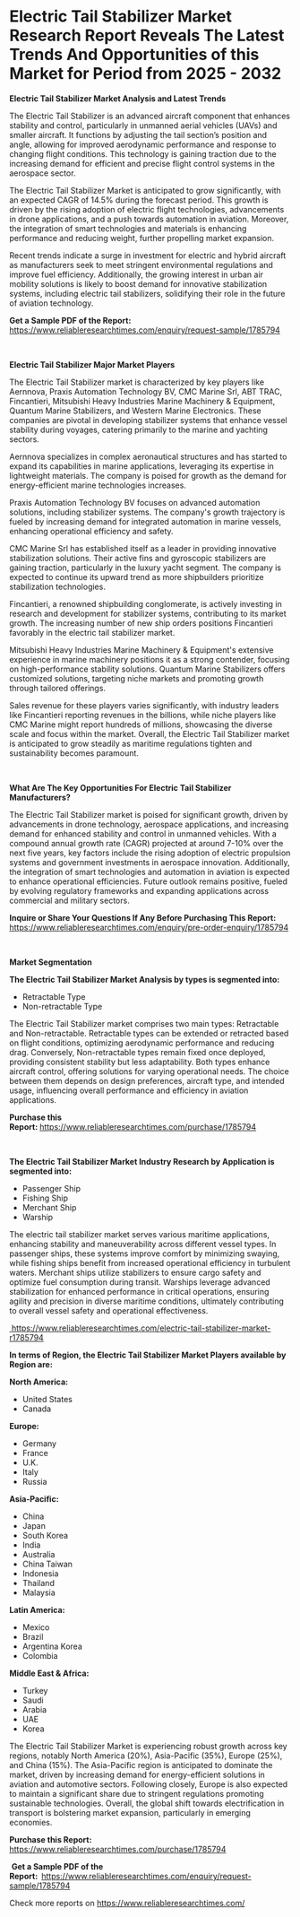 <p><h1>Electric Tail Stabilizer Market Research Report Reveals The Latest Trends And Opportunities of this Market for Period from 2025 - 2032</h1></p><p><strong>Electric Tail Stabilizer Market Analysis and Latest Trends</strong></p>
<p><p>The Electric Tail Stabilizer is an advanced aircraft component that enhances stability and control, particularly in unmanned aerial vehicles (UAVs) and smaller aircraft. It functions by adjusting the tail section’s position and angle, allowing for improved aerodynamic performance and response to changing flight conditions. This technology is gaining traction due to the increasing demand for efficient and precise flight control systems in the aerospace sector.</p><p>The Electric Tail Stabilizer Market is anticipated to grow significantly, with an expected CAGR of 14.5% during the forecast period. This growth is driven by the rising adoption of electric flight technologies, advancements in drone applications, and a push towards automation in aviation. Moreover, the integration of smart technologies and materials is enhancing performance and reducing weight, further propelling market expansion.</p><p>Recent trends indicate a surge in investment for electric and hybrid aircraft as manufacturers seek to meet stringent environmental regulations and improve fuel efficiency. Additionally, the growing interest in urban air mobility solutions is likely to boost demand for innovative stabilization systems, including electric tail stabilizers, solidifying their role in the future of aviation technology.</p></p>
<p><strong>Get a Sample PDF of the Report:&nbsp;</strong> <a href="https://www.reliableresearchtimes.com/enquiry/request-sample/1785794?utm_campaign=2237&utm_medium=2&utm_source=Github&utm_content=ia&utm_term=25032025&utm_id=electric-tail-stabilizer">https://www.reliableresearchtimes.com/enquiry/request-sample/1785794</a></p>
<p>&nbsp;</p>
<p><strong>Electric Tail Stabilizer Major Market Players</strong></p>
<p><p>The Electric Tail Stabilizer market is characterized by key players like Aernnova, Praxis Automation Technology BV, CMC Marine Srl, ABT TRAC, Fincantieri, Mitsubishi Heavy Industries Marine Machinery & Equipment, Quantum Marine Stabilizers, and Western Marine Electronics. These companies are pivotal in developing stabilizer systems that enhance vessel stability during voyages, catering primarily to the marine and yachting sectors.</p><p>Aernnova specializes in complex aeronautical structures and has started to expand its capabilities in marine applications, leveraging its expertise in lightweight materials. The company is poised for growth as the demand for energy-efficient marine technologies increases.</p><p>Praxis Automation Technology BV focuses on advanced automation solutions, including stabilizer systems. The company's growth trajectory is fueled by increasing demand for integrated automation in marine vessels, enhancing operational efficiency and safety.</p><p>CMC Marine Srl has established itself as a leader in providing innovative stabilization solutions. Their active fins and gyroscopic stabilizers are gaining traction, particularly in the luxury yacht segment. The company is expected to continue its upward trend as more shipbuilders prioritize stabilization technologies.</p><p>Fincantieri, a renowned shipbuilding conglomerate, is actively investing in research and development for stabilizer systems, contributing to its market growth. The increasing number of new ship orders positions Fincantieri favorably in the electric tail stabilizer market.</p><p>Mitsubishi Heavy Industries Marine Machinery & Equipment's extensive experience in marine machinery positions it as a strong contender, focusing on high-performance stability solutions. Quantum Marine Stabilizers offers customized solutions, targeting niche markets and promoting growth through tailored offerings.</p><p>Sales revenue for these players varies significantly, with industry leaders like Fincantieri reporting revenues in the billions, while niche players like CMC Marine might report hundreds of millions, showcasing the diverse scale and focus within the market. Overall, the Electric Tail Stabilizer market is anticipated to grow steadily as maritime regulations tighten and sustainability becomes paramount.</p></p>
<p>&nbsp;</p>
<p><strong>What Are The Key Opportunities For Electric Tail Stabilizer Manufacturers?</strong></p>
<p><p>The Electric Tail Stabilizer market is poised for significant growth, driven by advancements in drone technology, aerospace applications, and increasing demand for enhanced stability and control in unmanned vehicles. With a compound annual growth rate (CAGR) projected at around 7-10% over the next five years, key factors include the rising adoption of electric propulsion systems and government investments in aerospace innovation. Additionally, the integration of smart technologies and automation in aviation is expected to enhance operational efficiencies. Future outlook remains positive, fueled by evolving regulatory frameworks and expanding applications across commercial and military sectors.</p></p>
<p><strong>Inquire or Share Your Questions If Any Before Purchasing This Report:</strong> <a href="https://www.reliableresearchtimes.com/enquiry/pre-order-enquiry/1785794?utm_campaign=2237&utm_medium=2&utm_source=Github&utm_content=ia&utm_term=25032025&utm_id=electric-tail-stabilizer">https://www.reliableresearchtimes.com/enquiry/pre-order-enquiry/1785794</a></p>
<p>&nbsp;</p>
<p><strong>Market Segmentation</strong></p>
<p><strong>The Electric Tail Stabilizer Market Analysis by types is segmented into:</strong></p>
<p><ul><li>Retractable Type</li><li>Non-retractable Type</li></ul></p>
<p><p>The Electric Tail Stabilizer market comprises two main types: Retractable and Non-retractable. Retractable types can be extended or retracted based on flight conditions, optimizing aerodynamic performance and reducing drag. Conversely, Non-retractable types remain fixed once deployed, providing consistent stability but less adaptability. Both types enhance aircraft control, offering solutions for varying operational needs. The choice between them depends on design preferences, aircraft type, and intended usage, influencing overall performance and efficiency in aviation applications.</p></p>
<p><strong>Purchase this Report:&nbsp;</strong><a href="https://www.reliableresearchtimes.com/purchase/1785794?utm_campaign=2237&utm_medium=2&utm_source=Github&utm_content=ia&utm_term=25032025&utm_id=electric-tail-stabilizer">https://www.reliableresearchtimes.com/purchase/1785794</a></p>
<p>&nbsp;</p>
<p><strong>The Electric Tail Stabilizer Market Industry Research by Application is segmented into:</strong></p>
<p><ul><li>Passenger Ship</li><li>Fishing Ship</li><li>Merchant Ship</li><li>Warship</li></ul></p>
<p><p>The electric tail stabilizer market serves various maritime applications, enhancing stability and maneuverability across different vessel types. In passenger ships, these systems improve comfort by minimizing swaying, while fishing ships benefit from increased operational efficiency in turbulent waters. Merchant ships utilize stabilizers to ensure cargo safety and optimize fuel consumption during transit. Warships leverage advanced stabilization for enhanced performance in critical operations, ensuring agility and precision in diverse maritime conditions, ultimately contributing to overall vessel safety and operational effectiveness.</p></p>
<p><a href="https://www.reliableresearchtimes.com/electric-tail-stabilizer-market-r1785794?utm_campaign=2237&utm_medium=2&utm_source=Github&utm_content=ia&utm_term=25032025&utm_id=electric-tail-stabilizer">&nbsp;https://www.reliableresearchtimes.com/electric-tail-stabilizer-market-r1785794</a></p>
<p><strong>In terms of Region, the Electric Tail Stabilizer Market Players available by Region are:</strong></p>
<p>
    <p> <strong> North America: </strong>
        <ul>
            <li>United States</li>
            <li>Canada</li>
        </ul>
        </p> 
    <p> <strong> Europe: </strong>
        <ul>
            <li>Germany</li>
            <li>France</li>
            <li>U.K.</li>
            <li>Italy</li>
            <li>Russia</li>
        </ul>
        </p> 
    <p> <strong> Asia-Pacific: </strong>
        <ul>
            <li>China</li>
            <li>Japan</li>
            <li>South Korea</li>
            <li>India</li>
            <li>Australia</li>
            <li>China Taiwan</li>
            <li>Indonesia</li>
            <li>Thailand</li>
            <li>Malaysia</li>
        </ul>
        </p> 
    <p> <strong> Latin America: </strong>
        <ul>
            <li>Mexico</li>
            <li>Brazil</li>
            <li>Argentina Korea</li>
            <li>Colombia</li>
        </ul>
        </p> 
    <p> <strong> Middle East & Africa: </strong>
        <ul>
            <li>Turkey</li>
            <li>Saudi</li>
            <li>Arabia</li>
            <li>UAE</li>
            <li>Korea</li>
        </ul>
    </p>
    </p>
<p><p>The Electric Tail Stabilizer Market is experiencing robust growth across key regions, notably North America (20%), Asia-Pacific (35%), Europe (25%), and China (15%). The Asia-Pacific region is anticipated to dominate the market, driven by increasing demand for energy-efficient solutions in aviation and automotive sectors. Following closely, Europe is also expected to maintain a significant share due to stringent regulations promoting sustainable technologies. Overall, the global shift towards electrification in transport is bolstering market expansion, particularly in emerging economies.</p></p>
<p><strong>Purchase this Report: </strong><a href="https://www.reliableresearchtimes.com/purchase/1785794?utm_campaign=2237&utm_medium=2&utm_source=Github&utm_content=ia&utm_term=25032025&utm_id=electric-tail-stabilizer">https://www.reliableresearchtimes.com/purchase/1785794</a></p>
<p>&nbsp;<strong>Get a Sample PDF of the Report:&nbsp;&nbsp;</strong><a href="https://www.reliableresearchtimes.com/enquiry/request-sample/1785794?utm_campaign=2237&utm_medium=2&utm_source=Github&utm_content=ia&utm_term=25032025&utm_id=electric-tail-stabilizer">https://www.reliableresearchtimes.com/enquiry/request-sample/1785794</a></p>
<p><strong></strong></p>
<p>Check more reports on <a href="https://www.reliableresearchtimes.com/?utm_campaign=2237&utm_medium=2&utm_source=Github&utm_content=ia&utm_term=25032025&utm_id=electric-tail-stabilizer">https://www.reliableresearchtimes.com/</a></p>